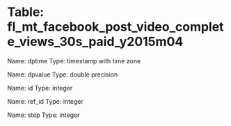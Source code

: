 Table: fl_mt_facebook_post_video_complete_views_30s_paid_y2015m04
=================================================================

Name: dptime
Type: timestamp with time zone

Name: dpvalue
Type: double precision

Name: id
Type: integer

Name: ref_id
Type: integer

Name: step
Type: integer

